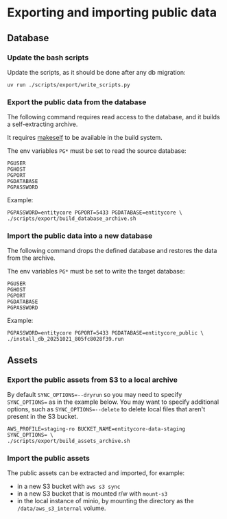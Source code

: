 # Exporting and importing public data

## Database

### Update the bash scripts

Update the scripts, as it should be done after any db migration:

```
uv run ./scripts/export/write_scripts.py
```

### Export the public data from the database

The following command requires read access to the database, and it builds a self-extracting archive.

It requires [makeself](https://github.com/megastep/makeself) to be available in the build system.

The env variables `PG*` must be set to read the source database:

```
PGUSER
PGHOST
PGPORT
PGDATABASE
PGPASSWORD
```

Example:

```
PGPASSWORD=entitycore PGPORT=5433 PGDATABASE=entitycore \
./scripts/export/build_database_archive.sh
```

### Import the public data into a new database

The following command drops the defined database and restores the data from the archive.

The env variables `PG*` must be set to write the target database:

```
PGUSER
PGHOST
PGPORT
PGDATABASE
PGPASSWORD
```

Example:

```
PGPASSWORD=entitycore PGPORT=5433 PGDATABASE=entitycore_public \
./install_db_20251021_805fc8028f39.run
```

## Assets

### Export the public assets from S3 to a local archive

By default `SYNC_OPTIONS=--dryrun` so you may need to specify `SYNC_OPTIONS=` as in the example below.
You may want to specify additional options, such as `SYNC_OPTIONS=--delete` to delete local files that aren't present in the S3 bucket.

```
AWS_PROFILE=staging-ro BUCKET_NAME=entitycore-data-staging SYNC_OPTIONS= \
./scripts/export/build_assets_archive.sh
```

### Import the public assets

The public assets can be extracted and imported, for example:

- in a new S3 bucket with `aws s3 sync`
- in a new S3 bucket that is mounted r/w with `mount-s3`
- in the local instance of minio, by mounting the directory as the `/data/aws_s3_internal` volume.
